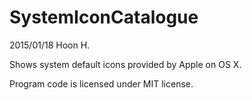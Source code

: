 SystemIconCatalogue
===================
2015/01/18
Hoon H.


Shows system default icons provided by Apple on OS X.

Program code is licensed under MIT license.